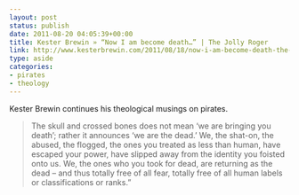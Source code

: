 ```yaml
---
layout: post
status: publish
date: 2011-08-20 04:05:39+00:00
title: Kester Brewin » “Now I am become death…” | The Jolly Roger
link: http://www.kesterbrewin.com/2011/08/18/now-i-am-become-death-the-jolly-roger/
type: aside
categories:
- pirates
- theology
---
```


Kester Brewin continues his theological musings on pirates.




> The skull and crossed bones does not mean ‘we are bringing you death’; rather it announces ‘we are the dead.’ We, the shat-on, the abused, the flogged, the ones you treated as less than human, have escaped your power, have slipped away from the identity you foisted onto us. We, the ones who you took for dead, are returning as the dead – and thus totally free of all fear, totally free of all human labels or classifications or ranks.”

